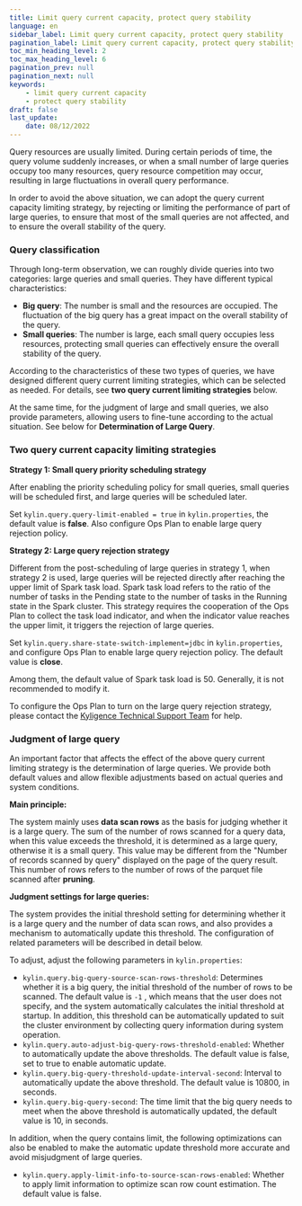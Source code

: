 ```yaml
---
title: Limit query current capacity, protect query stability
language: en
sidebar_label: Limit query current capacity, protect query stability
pagination_label: Limit query current capacity, protect query stability
toc_min_heading_level: 2
toc_max_heading_level: 6
pagination_prev: null
pagination_next: null
keywords:
    - limit query current capacity
    - protect query stability
draft: false
last_update:
    date: 08/12/2022
---
```


Query resources are usually limited. During certain periods of time, the query volume suddenly increases, or when a small number of large queries occupy too many resources, query resource competition may occur, resulting in large fluctuations in overall query performance.

In order to avoid the above situation, we can adopt the query current capacity limiting strategy, by rejecting or limiting the performance of part of large queries, to ensure that most of the small queries are not affected, and to ensure the overall stability of the query.


### Query classification

Through long-term observation, we can roughly divide queries into two categories: large queries and small queries. They have different typical characteristics:

- **Big query**: The number is small and the resources are occupied. The fluctuation of the big query has a great impact on the overall stability of the query.
- **Small queries**: The number is large, each small query occupies less resources, protecting small queries can effectively ensure the overall stability of the query.

According to the characteristics of these two types of queries, we have designed different query current limiting strategies, which can be selected as needed. For details, see **two query current limiting strategies** below.

At the same time, for the judgment of large and small queries, we also provide parameters, allowing users to fine-tune according to the actual situation. See below for **Determination of Large Query**.

### Two query current capacity limiting strategies

**Strategy 1: Small query priority scheduling strategy**

After enabling the priority scheduling policy for small queries, small queries will be scheduled first, and large queries will be scheduled later.

Set `kylin.query.query-limit-enabled = true` in `kylin.properties`, the default value is **false**. Also configure Ops Plan to enable large query rejection policy.

**Strategy 2: Large query rejection strategy**

Different from the post-scheduling of large queries in strategy 1, when strategy 2 is used, large queries will be rejected directly after reaching the upper limit of Spark task load. Spark task load refers to the ratio of the number of tasks in the Pending state to the number of tasks in the Running state in the Spark cluster. This strategy requires the cooperation of the Ops Plan to collect the task load indicator, and when the indicator value reaches the upper limit, it triggers the rejection of large queries.

Set `kylin.query.share-state-switch-implement=jdbc` in `kylin.properties`, and configure Ops Plan to enable large query rejection policy. The default value is **close**.

Among them, the default value of Spark task load is 50. Generally, it is not recommended to modify it. 

To configure the Ops Plan to turn on the large query rejection strategy, please contact the [Kyligence Technical Support Team](https://support.kyligence.io/#/) for help.


### Judgment of large query

An important factor that affects the effect of the above query current limiting strategy is the determination of large queries. We provide both default values and allow flexible adjustments based on actual queries and system conditions.

**Main principle:**

The system mainly uses **data scan rows** as the basis for judging whether it is a large query. The sum of the number of rows scanned for a query data, when this value exceeds the threshold, it is determined as a large query, otherwise it is a small query. This value may be different from the "Number of records scanned by query" displayed on the page of the query result. This number of rows refers to the number of rows of the parquet file scanned after **pruning**.

**Judgment settings for large queries:**

The system provides the initial threshold setting for determining whether it is a large query and the number of data scan rows, and also provides a mechanism to automatically update this threshold. The configuration of related parameters will be described in detail below.

To adjust, adjust the following parameters in `kylin.properties`:
- `kylin.query.big-query-source-scan-rows-threshold`: Determines whether it is a big query, the initial threshold of the number of rows to be scanned. The default value is `-1` , which means that the user does not specify, and the system automatically calculates the initial threshold at startup. In addition, this threshold can be automatically updated to suit the cluster environment by collecting query information during system operation.
- `kylin.query.auto-adjust-big-query-rows-threshold-enabled`: Whether to automatically update the above thresholds. The default value is false, set to true to enable automatic update.
- `kylin.query.big-query-threshold-update-interval-second`: Interval to automatically update the above threshold. The default value is 10800, in seconds.
- `kylin.query.big-query-second`: The time limit that the big query needs to meet when the above threshold is automatically updated, the default value is 10, in seconds.

In addition, when the query contains limit, the following optimizations can also be enabled to make the automatic update threshold more accurate and avoid misjudgment of large queries.
- `kylin.query.apply-limit-info-to-source-scan-rows-enabled`: Whether to apply limit information to optimize scan row count estimation. The default value is false.
